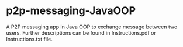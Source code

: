 # p2p-messaging-JavaOOP
A P2P messaging app in Java OOP to exchange message between two users.
Further descriptions can be found in Instructions.pdf or Instructions.txt file.
